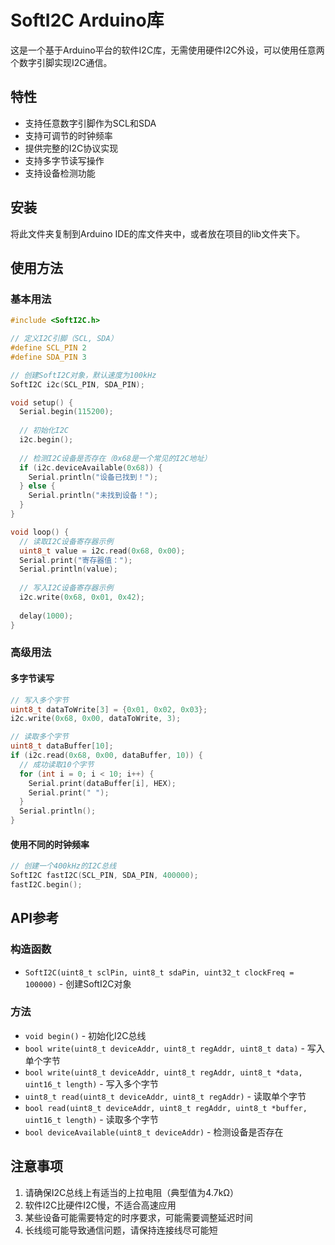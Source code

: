 # SoftI2C Arduino库

这是一个基于Arduino平台的软件I2C库，无需使用硬件I2C外设，可以使用任意两个数字引脚实现I2C通信。

## 特性

- 支持任意数字引脚作为SCL和SDA
- 支持可调节的时钟频率
- 提供完整的I2C协议实现
- 支持多字节读写操作
- 支持设备检测功能

## 安装

将此文件夹复制到Arduino IDE的库文件夹中，或者放在项目的lib文件夹下。

## 使用方法

### 基本用法

```cpp
#include <SoftI2C.h>

// 定义I2C引脚（SCL, SDA）
#define SCL_PIN 2
#define SDA_PIN 3

// 创建SoftI2C对象，默认速度为100kHz
SoftI2C i2c(SCL_PIN, SDA_PIN);

void setup() {
  Serial.begin(115200);
  
  // 初始化I2C
  i2c.begin();
  
  // 检测I2C设备是否存在（0x68是一个常见的I2C地址）
  if (i2c.deviceAvailable(0x68)) {
    Serial.println("设备已找到！");
  } else {
    Serial.println("未找到设备！");
  }
}

void loop() {
  // 读取I2C设备寄存器示例
  uint8_t value = i2c.read(0x68, 0x00);
  Serial.print("寄存器值：");
  Serial.println(value);
  
  // 写入I2C设备寄存器示例
  i2c.write(0x68, 0x01, 0x42);
  
  delay(1000);
}
```

### 高级用法

#### 多字节读写

```cpp
// 写入多个字节
uint8_t dataToWrite[3] = {0x01, 0x02, 0x03};
i2c.write(0x68, 0x00, dataToWrite, 3);

// 读取多个字节
uint8_t dataBuffer[10];
if (i2c.read(0x68, 0x00, dataBuffer, 10)) {
  // 成功读取10个字节
  for (int i = 0; i < 10; i++) {
    Serial.print(dataBuffer[i], HEX);
    Serial.print(" ");
  }
  Serial.println();
}
```

#### 使用不同的时钟频率

```cpp
// 创建一个400kHz的I2C总线
SoftI2C fastI2C(SCL_PIN, SDA_PIN, 400000);
fastI2C.begin();
```

## API参考

### 构造函数

- `SoftI2C(uint8_t sclPin, uint8_t sdaPin, uint32_t clockFreq = 100000)` - 创建SoftI2C对象

### 方法

- `void begin()` - 初始化I2C总线
- `bool write(uint8_t deviceAddr, uint8_t regAddr, uint8_t data)` - 写入单个字节
- `bool write(uint8_t deviceAddr, uint8_t regAddr, uint8_t *data, uint16_t length)` - 写入多个字节
- `uint8_t read(uint8_t deviceAddr, uint8_t regAddr)` - 读取单个字节
- `bool read(uint8_t deviceAddr, uint8_t regAddr, uint8_t *buffer, uint16_t length)` - 读取多个字节
- `bool deviceAvailable(uint8_t deviceAddr)` - 检测设备是否存在

## 注意事项

1. 请确保I2C总线上有适当的上拉电阻（典型值为4.7kΩ）
2. 软件I2C比硬件I2C慢，不适合高速应用
3. 某些设备可能需要特定的时序要求，可能需要调整延迟时间
4. 长线缆可能导致通信问题，请保持连接线尽可能短 